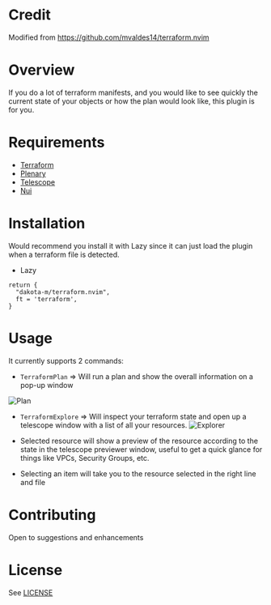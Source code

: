# Credit

Modified from https://github.com/mvaldes14/terraform.nvim

# Overview

If you do a lot of terraform manifests, and you would like to see quickly the current state of your objects or how the plan would look like, this plugin is for you.

# Requirements

- [ Terraform ](https://developer.hashicorp.com/terraform/downloads)
- [ Plenary ](https://github.com/nvim-lua/plenary.nvim)
- [ Telescope ](https://github.com/nvim-telescope/telescope.nvim)
- [ Nui ](https://github.com/MunifTanjim/nui.nvim)

# Installation

Would recommend you install it with Lazy since it can just load the plugin when a terraform file is detected.

- Lazy

```
return {
  "dakota-m/terraform.nvim",
  ft = 'terraform',
}

```

# Usage

It currently supports 2 commands:

- `TerraformPlan` => Will run a plan and show the overall information on a pop-up window

![Plan](terraform-plan.png)

- `TerraformExplore` => Will inspect your terraform state and open up a telescope window with a list of all your resources.
  ![Explorer](terraform-explore.png)

- Selected resource will show a preview of the resource according to the state in the telescope previewer window, useful to get a quick glance for things like VPCs, Security Groups, etc.

- Selecting an item will take you to the resource selected in the right line and file

# Contributing

Open to suggestions and enhancements

# License

See [LICENSE](LICENSE)
